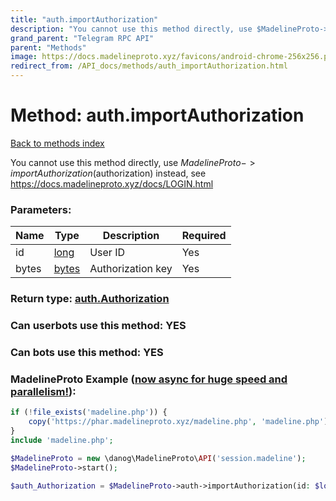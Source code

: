 ```yaml
---
title: "auth.importAuthorization"
description: "You cannot use this method directly, use $MadelineProto->importAuthorization($authorization) instead, see https://docs.madelineproto.xyz/docs/LOGIN.html"
grand_parent: "Telegram RPC API"
parent: "Methods"
image: https://docs.madelineproto.xyz/favicons/android-chrome-256x256.png
redirect_from: /API_docs/methods/auth_importAuthorization.html
---
```

# Method: auth.importAuthorization
[Back to methods index](index.html)



You cannot use this method directly, use $MadelineProto->importAuthorization($authorization) instead, see https://docs.madelineproto.xyz/docs/LOGIN.html

### Parameters:

| Name     |    Type       | Description | Required |
|----------|---------------|-------------|----------|
|id|[long](/API_docs/types/long.html) | User ID | Yes|
|bytes|[bytes](/API_docs/types/bytes.html) | Authorization key | Yes|


### Return type: [auth.Authorization](/API_docs/types/auth.Authorization.html)

### Can userbots use this method: **YES**

### Can bots use this method: **YES**


### MadelineProto Example ([now async for huge speed and parallelism!](https://docs.madelineproto.xyz/docs/ASYNC.html)):


```php
if (!file_exists('madeline.php')) {
    copy('https://phar.madelineproto.xyz/madeline.php', 'madeline.php');
}
include 'madeline.php';

$MadelineProto = new \danog\MadelineProto\API('session.madeline');
$MadelineProto->start();

$auth_Authorization = $MadelineProto->auth->importAuthorization(id: $long, bytes: 'bytes', );
```

